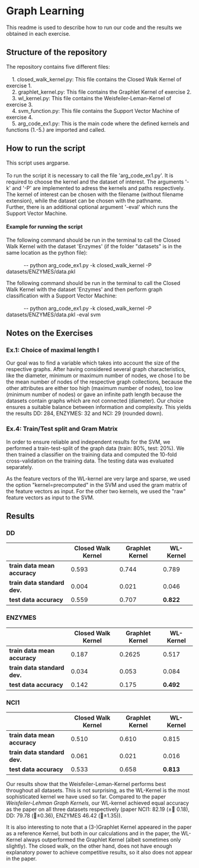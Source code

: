 # Graph Learning
This readme is used to describe how to run our code and the results we obtained in each exercise.

## Structure of the repository

The repository contains five different files: \
\
&nbsp; &nbsp; 1. closed_walk_kernel.py: This file contains the Closed Walk Kernel of exercise 1. \
&nbsp; &nbsp; 2. graphlet_kernel.py: This file contains the Graphlet Kernel of exercise 2. \
&nbsp; &nbsp; 3. wl_kernel.py: This file contains the Weisfeiler-Leman-Kernel of exercise 3.\
&nbsp; &nbsp; 4. svm_function.py: This file contains the Support Vector Machine of exercise 4.\
&nbsp; &nbsp; 5. arg_code_ex1.py: This is the main code where the defined kernels and functions (1.-5.) are imported and called.

## How to run the script

This script uses argparse. \
\
To run the script it is necessary to call the file 'arg_code_ex1.py'. It is required to choose the kernel and the dataset of interest. The arguments '-k' and '-P' are implemented to adress the kernels and paths respectively. The kernel of interest can be chosen with the filename (without filename extension), while the dataset can be chosen with the pathname. \
Further, there is an additional optional argument '-eval' which runs the Support Vector Machine. 


#### Example for running the script

The following command should be run in the terminal to call the Closed Walk Kernel with the dataset 'Enzymes' (if the folder "datasets" is in the same location as the python file): \
\
&nbsp; &nbsp; &nbsp; &nbsp; &nbsp; &nbsp;   -- python arg_code_ex1.py -k closed_walk_kernel -P datasets/ENZYMES/data.pkl

The following command should be run in the terminal to call the Closed Walk Kernel with the dataset 'Enzymes' and then perform graph classification with a Support Vector Machine: \
\
&nbsp; &nbsp; &nbsp; &nbsp; &nbsp; &nbsp;   -- python arg_code_ex1.py -k closed_walk_kernel -P datasets/ENZYMES/data.pkl -eval svm

## Notes on the Exercises

### Ex.1: Choice of maximal length l

Our goal was to find a variable which takes into account the size of the respective graphs. After having considered several graph characteristics, like the diameter, minimum or maximum number of nodes, we chose l to be the mean number of nodes of the respective graph collections, because the other attributes are either too high (maximum number of nodes), too low (minimum number of nodes) or gave an infinite path length because the datasets contain graphs which are not connected (diameter). Our choice ensures a suitable balance between information and complexity. This yields the results DD: 284, ENZYMES: 32 and NCI: 29 (rounded down).

### Ex.4: Train/Test split and Gram Matrix

In order to ensure reliable and independent results for the SVM, we performed a train-test-split of the graph data (train: 80%, test: 20%). We then trained a classifier on the training data and computed the 10-fold cross-validation on the training data. The testing data was evaluated separately.

As the feature vectors of the WL-kernel are very large and sparse, we used the option "kernel=precomputed" in the SVM and used the gram matrix of the feature vectors as input. For the other two kernels, we used the "raw" feature vectors as input to the SVM.

## Results

### DD

|                             | Closed Walk Kernel |  Graphlet Kernel | WL-Kernel |
|-----------------------------|--------------------|------------------|-----------|
|**train data mean accuracy** | 0.593              | 0.744            | 0.789     |
|**train data standard dev.** | 0.004              | 0.021            | 0.046     |
|**test data accuracy**       | 0.559              | 0.707            | **0.822** |


### ENZYMES

|                             | Closed Walk Kernel |  Graphlet Kernel | WL-Kernel |
|-----------------------------|--------------------|------------------|-----------|
|**train data mean accuracy** | 0.187              | 0.2625           | 0.517     |
|**train data standard dev.** | 0.034              | 0.053            | 0.084     |
|**test data accuracy**       | 0.142              | 0.175            | **0.492** |


### NCI1

|                             | Closed Walk Kernel |  Graphlet Kernel | WL-Kernel |
|-----------------------------|--------------------|------------------|-----------|
|**train data mean accuracy** | 0.510              | 0.610            | 0.815     |
|**train data standard dev.** | 0.061              | 0.021            | 0.016     |
|**test data accuracy**       | 0.533              | 0.658            | **0.813** |


Our results show that the Weisfeiler-Leman-Kernel performs best throughout all datasets. This is not surprising, as the WL-Kernel is the most sophisticated kernel we have used so far. Compared to the paper *Weisfeiler-Lehman Graph Kernels*, our WL-kernel achieved equal accuracy as the paper on all three datasets respectively (paper NCI1: 82.19 (&pm; 0.18), DD: 79.78 (&pm;0.36), ENZYMES 46.42 (&pm;1.35)).

It is also interesting to note that a (3-)Graphlet Kernel appeared in the paper as a reference Kernel, but both in our calculations and in the paper, the WL-Kernel always outperformed the Graphlet Kernel (albeit sometimes only slightly). The closed walk, on the other hand, does not have enough explanatory power to achieve competitive results, so it also does not appear in the paper.
